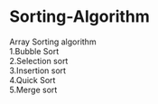 # Sorting-Algorithm
Array Sorting algorithm<br>
1.Bubble Sort<br>
2.Selection sort<br>
3.Insertion sort<br>
4.Quick Sort<br>
5.Merge sort<br>
